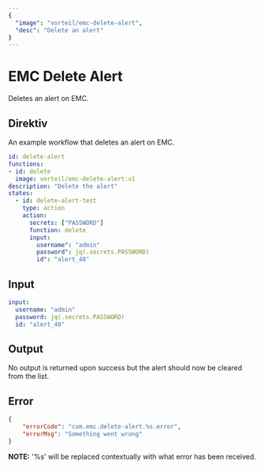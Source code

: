 ```yaml
---
{
  "image": "vorteil/emc-delete-alert",
  "desc": "Delete an alert"
}
---
```


# EMC Delete Alert

Deletes an alert on EMC.

## Direktiv

An example workflow that deletes an alert on EMC.

```yaml
id: delete-alert
functions:
- id: delete
  image: vorteil/emc-delete-alert:v1
description: "Delete the alert"
states:
  - id: delete-alert-test
    type: action
    action: 
      secrets: ["PASSWORD"]
      function: delete
      input: 
        username": "admin"
        password": jq(.secrets.PASSWORD)
        id": "alert_48"
```

## Input

```yaml
input:
  username: "admin"
  password: jq(.secrets.PASSWORD)
  id: "alert_48"
```

## Output

No output is returned upon success but the alert should now be cleared from the list.

## Error

```json
{
    "errorCode": "com.emc.delete-alert.%s.error",
    "errorMsg": "Something went wrong"
}
```

**NOTE:** '%s' will be replaced contextually with what error has been received.